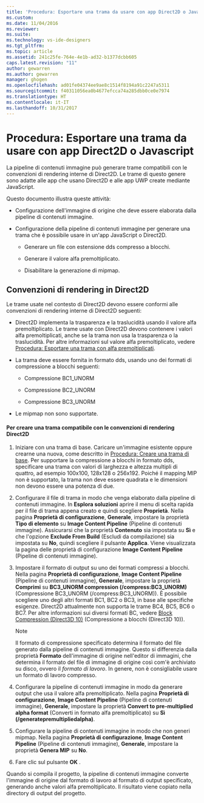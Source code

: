 ```yaml
---
title: 'Procedura: Esportare una trama da usare con app Direct2D o Javascript | Microsoft Docs'
ms.custom: 
ms.date: 11/04/2016
ms.reviewer: 
ms.suite: 
ms.technology: vs-ide-designers
ms.tgt_pltfrm: 
ms.topic: article
ms.assetid: 241c25fe-764e-4e1b-ad32-b1377dcbb605
caps.latest.revision: "11"
author: gewarren
ms.author: gewarren
manager: ghogen
ms.openlocfilehash: ad01fe04374ee9ae8c1514f8194a91c2247a5311
ms.sourcegitcommit: f40311056ea0b4677efcca74a285dbb0ce0e7974
ms.translationtype: HT
ms.contentlocale: it-IT
ms.lasthandoff: 10/31/2017
---
```

# <a name="how-to-export-a-texture-for-use-with-direct2d-or-javascipt-apps"></a>Procedura: Esportare una trama da usare con app Direct2D o Javascript
La pipeline di contenuti immagine può generare trame compatibili con le convenzioni di rendering interne di Direct2D. Le trame di questo genere sono adatte alle app che usano Direct2D e alle app UWP create mediante JavaScript.  
  
 Questo documento illustra queste attività:  
  
-   Configurazione dell'immagine di origine che deve essere elaborata dalla pipeline di contenuti immagine.  
  
-   Configurazione della pipeline di contenuti immagine per generare una trama che è possibile usare in un'app JavaScript o Direct2D.  
  
    -   Generare un file con estensione dds compresso a blocchi.  
  
    -   Generare il valore alfa premoltiplicato.  
  
    -   Disabilitare la generazione di mipmap.  
  
## <a name="rendering-conventions-in-direct2d"></a>Convenzioni di rendering in Direct2D  
 Le trame usate nel contesto di Direct2D devono essere conformi alle convenzioni di rendering interne di Direct2D seguenti:  
  
-   Direct2D implementa la trasparenza e la traslucidità usando il valore alfa premoltiplicato. Le trame usate con Direct2D devono contenere i valori alfa premoltiplicati, anche se la trama non usa la trasparenza o la traslucidità. Per altre informazioni sul valore alfa premoltiplicato, vedere [Procedura: Esportare una trama con alfa premoltiplicati](../designers/how-to-export-a-texture-that-has-premultiplied-alpha.md).  
  
-   La trama deve essere fornita in formato dds, usando uno dei formati di compressione a blocchi seguenti:  
  
    -   Compressione BC1_UNORM  
  
    -   Compressione BC2_UNORM  
  
    -   Compressione BC3_UNORM  
  
-   Le mipmap non sono supportate.  
  
#### <a name="to-create-a-texture-thats-compatible-with-direct2d-rendering-conventions"></a>Per creare una trama compatibile con le convenzioni di rendering Direct2D  
  
1.  Iniziare con una trama di base. Caricare un'immagine esistente oppure crearne una nuova, come descritto in [Procedura: Creare una trama di base](../designers/how-to-create-a-basic-texture.md). Per supportare la compressione a blocchi in formato dds, specificare una trama con valori di larghezza e altezza multipli di quattro, ad esempio 100x100, 128x128 o 256x192. Poiché il mapping MIP non è supportato, la trama non deve essere quadrata e le dimensioni non devono essere una potenza di due.  
  
2.  Configurare il file di trama in modo che venga elaborato dalla pipeline di contenuti immagine. In **Esplora soluzioni** aprire il menu di scelta rapida per il file di trama appena creato e quindi scegliere **Proprietà**. Nella pagina **Proprietà di configurazione**, **Generale**, impostare la proprietà **Tipo di elemento** su **Image Content Pipeline** (Pipeline di contenuti immagine). Assicurarsi che la proprietà **Contenuto** sia impostata su **Sì** e che l'opzione **Exclude From Build** (Escludi da compilazione) sia impostata su **No**, quindi scegliere il pulsante **Applica**. Viene visualizzata la pagina delle proprietà di configurazione **Image Content Pipeline** (Pipeline di contenuti immagine).  
  
3.  Impostare il formato di output su uno dei formati compressi a blocchi. Nella pagina **Proprietà di configurazione**, **Image Content Pipeline** (Pipeline di contenuti immagine), **Generale**, impostare la proprietà **Comprimi** su **BC3_UNORM compression (/compress:BC3_UNORM)** (Compressione BC3_UNORM (/compress:BC3_UNORM)). È possibile scegliere uno degli altri formati BC1, BC2 o BC3, in base alle specifiche esigenze. Direct2D attualmente non supporta le trame BC4, BC5, BC6 o BC7. Per altre informazioni sui diversi formati BC, vedere [Block Compression (Direct3D 10)](http://msdn.microsoft.com/library/windows/desktop/bb694531.aspx) (Compressione a blocchi (Direct3D 10)).  
  
    > [!NOTE]
    >  Il formato di compressione specificato determina il formato del file generato dalla pipeline di contenuti immagine. Questo si differenzia dalla proprietà **Formato** dell'immagine di origine nell'editor di immagini, che determina il formato del file di immagine di origine così com'è archiviato su disco, ovvero il *formato di lavoro*. In genere, non è consigliabile usare un formato di lavoro compresso.  
  
4.  Configurare la pipeline di contenuti immagine in modo da generare output che usa il valore alfa premoltiplicato. Nella pagina **Proprietà di configurazione**, **Image Content Pipeline** (Pipeline di contenuti immagine), **Generale**, impostare la proprietà **Convert to pre-multiplied alpha format** (Converti in formato alfa premoltiplicato) su **Sì (/generatepremultipliedalpha)**.  
  
5.  Configurare la pipeline di contenuti immagine in modo che non generi mipmap. Nella pagina **Proprietà di configurazione**, **Image Content Pipeline** (Pipeline di contenuti immagine), **Generale**, impostare la proprietà **Genera MIP** su **No**.  
  
6.  Fare clic sul pulsante **OK** .  
  
 Quando si compila il progetto, la pipeline di contenuti immagine converte l'immagine di origine dal formato di lavoro al formato di output specificato, generando anche valori alfa premoltiplicato. Il risultato viene copiato nella directory di output del progetto.